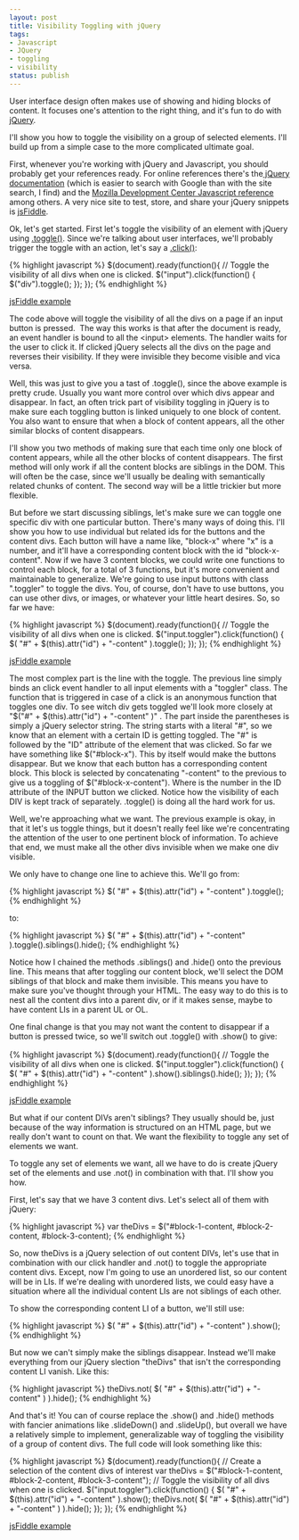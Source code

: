 ```yaml
---
layout: post
title: Visibility Toggling with jQuery
tags:
- Javascript
- JQuery
- toggling
- visibility
status: publish
---
```

User interface design often makes use of showing and hiding blocks of content. It focuses one's attention to the right 
thing, and it's fun to do with <a href="http://jquery.com/">jQuery</a>.

I'll show you how to toggle the visibility on a group of selected elements. I'll build up from a simple case to the more
complicated ultimate goal.

First, whenever you're working with jQuery and Javascript, you should probably get your references ready. For online 
references there's the<a href="http://docs.jquery.com/Main_Page"> jQuery documentation</a> (which is easier to search 
with Google than with the site search, I find) and the <a href="https://developer.mozilla.org/en/javascript">Mozilla 
    Development Center Javascript reference</a> among others. A very nice site to test, store, and share your jQuery 
snippets is <a href="http://jsfiddle.net/">jsFiddle</a>.

Ok, let's get started. First let's toggle the visibility of an element with jQuery
using <a href="http://api.jquery.com/toggle/">.toggle()</a>. Since we're talking about user interfaces, we'll probably
trigger the toggle with an action, let's say a <a href="http://api.jquery.com/click/">.click()</a>:

{% highlight javascript %}
$(document).ready(function(){
    // Toggle the visibility of all divs when one is clicked.
    $("input").click(function() {
        $("div").toggle();
    });
});
{% endhighlight %}

<a href="http://jsfiddle.net/QXZ7p/">jsFiddle example</a>

The code above will toggle the visibility of all the divs on a page if an input button is pressed.  The way this works
is that after the document is ready, an event handler is bound to all the &lt;input&gt; elements. The handler waits for
the user to click it. If clicked jQuery selects all the divs on the page and reverses their visibility. If they were
invisible they become visible and vica versa.

Well, this was just to give you a tast of .toggle(), since the above example is pretty crude. Usually you want more
control over which divs appear and disappear. In fact, an often trick part of visibility toggling in jQuery is to make
sure each toggling button is linked uniquely to one block of content. You also want to ensure that when a block of
content appears, all the other similar blocks of content disappears.

I'll show you two methods of making sure that each time only one block of content appears, while all the other blocks
of content disappears. The first method will only work if all the content blocks are siblings in the DOM. This will
often be the case, since we'll usually be dealing with semantically related chunks of content. The second way will be a
little trickier but more flexible.

But before we start discussing siblings, let's make sure we can toggle one specific div with one particular button.
There's many ways of doing this. I'll show you how to use individual but related ids for the buttons and the content
divs. Each button will have a name like, "block-x" where "x" is a number, and it'll have a corresponding content block
with the id "block-x-content". Now if we have 3 content blocks, we could write one functions to control each block, for
a total of 3 functions, but it's more convenient and maintainable to generalize. We're going to use input buttons with
class ".toggler" to toggle the divs. You, of course, don't have to use buttons, you can use other divs, or images, or
whatever your little heart desires. So, so far we have:

{% highlight javascript %}
$(document).ready(function(){
      // Toggle the visibility of all divs when one is clicked.
    $("input.toggler").click(function() {
        $( "#" + $(this).attr("id") + "-content" ).toggle();
    });
});
{% endhighlight %}

<a href="http://jsfiddle.net/N4PDK/">jsFiddle example</a>

The most complex part is the line with the toggle. The previous line simply binds an click event handler to all input 
elements with a "toggler" class. The function that is triggered in case of a click is an anonymous function that toggles 
one div. To see witch div gets toggled we'll look more closely at "$("#" + $(this).attr("id") + "-content" )" . The part 
inside the parentheses is simply a jQuery selector string. The string starts with a literal "#", so we know that an 
element with a certain ID is getting toggled. The "#" is followed by the "ID" attribute of the element that was clicked. 
So far we have something like $("#block-x"). This by itself would make the buttons disappear. But we know that each 
button has a corresponding content block. This block is selected by concatenating "-content" to the previous to give us 
a toggling of $("#block-x-content"). Where is the number in the ID attribute of the INPUT button we clicked. Notice how 
the visibility of each DIV is kept track of separately. .toggle() is doing all the hard work for us.

Well, we're approaching what we want. The previous example is okay, in that it let's us toggle things, but it doesn't 
really feel like we're concentrating the attention of the user to one pertinent block of information. To achieve that 
end, we must make all the other divs invisible when we make one div visible.

We only have to change one line to achieve this. We'll go from:

{% highlight javascript %}
$( "#" + $(this).attr("id") + "-content" ).toggle();
{% endhighlight %}

to:

{% highlight javascript %}
$( "#" + $(this).attr("id") + "-content" ).toggle().siblings().hide();
{% endhighlight %}

Notice how I chained the methods .siblings() and .hide() onto the previous line. This means that after toggling our 
content block, we'll select the DOM siblings of that block and make them invisible. This means you have to make sure 
you've thought through your HTML. The easy way to do this is to nest all the content divs into a parent div, or if it 
makes sense, maybe to have content LIs in a parent UL or OL.

One final change is that you may not want the content to disappear if a button is pressed twice, so we'll switch out 
.toggle() with .show() to give:<span class="Apple-style-span" style="font-family: Consolas, Monaco, monospace; font-size: 12px; line-height: 18px; white-space: pre;">​</span>

{% highlight javascript %}
$(document).ready(function(){
      // Toggle the visibility of all divs when one is clicked.
    $("input.toggler").click(function() {
        $( "#" + $(this).attr("id") + "-content" ).show().siblings().hide();
    });
});
​{% endhighlight %}

<a href="http://jsfiddle.net/NeVDs/">jsFiddle example</a>

But what if our content DIVs aren't siblings? They usually should be, just because of the way information is structured on an HTML page, but we really don't want to count on that. We want the flexibility to toggle any set of elements we want.

To toggle any set of elements we want, all we have to do is create jQuery set of the elements and use .not() in combination with that. I'll show you how.

First, let's say that we have 3 content divs. Let's select all of them with jQuery:

{% highlight javascript %}
var theDivs = $("#block-1-content, #block-2-content, #block-3-content);
{% endhighlight %}

So, now theDivs is a jQuery selection of out content DIVs, let's use that in combination with our click handler and .not() to toggle the appropriate content divs. Except, now I'm going to use an unordered list, so our content will be in LIs. If we're dealing with unordered lists, we could easy have a situation where all the individual content LIs are not siblings of each other.

To show the corresponding content LI of a button, we'll still use:

{% highlight javascript %}
$( "#" + $(this).attr("id") + "-content" ).show();
{% endhighlight %}

But now we can't simply make the siblings disappear. Instead we'll make everything from our jQuery slection "theDivs" that isn't the corresponding content LI vanish. Like this:

{% highlight javascript %}
theDivs.not( $( "#" + $(this).attr("id") + "-content" ) ).hide();
{% endhighlight %}

And that's it! You can of course replace the .show() and .hide() methods with fancier animations like .slideDown() and .slideUp(), but overall we have a relatively simple to implement, generalizable way of toggling the visibility of a group of content divs. The full code will look something like this:

{% highlight javascript %}
$(document).ready(function(){
      // Create a selection of the content divs of interest
    var theDivs = $("#block-1-content, #block-2-content, #block-3-content");
      // Toggle the visibility of all divs when one is clicked.
    $("input.toggler").click(function() {
        $( "#" + $(this).attr("id") + "-content" ).show();
        theDivs.not( $( "#" + $(this).attr("id") + "-content" ) ).hide();
    });
});​
{% endhighlight %}

<a href="http://jsfiddle.net/NNLzj/">jsFiddle example</a>
